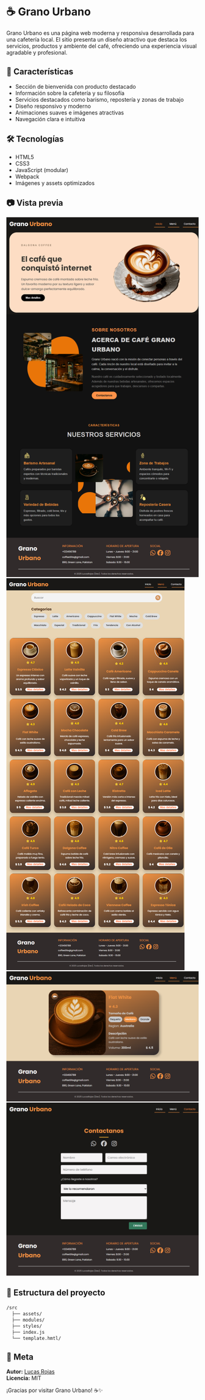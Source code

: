 # ☕ Grano Urbano

Grano Urbano es una página web moderna y responsiva desarrollada para una cafetería local. El sitio presenta un diseño atractivo que destaca los servicios, productos y ambiente del café, ofreciendo una experiencia visual agradable y profesional.

## 🚀 Características

- Sección de bienvenida con producto destacado
- Información sobre la cafetería y su filosofía
- Servicios destacados como barismo, repostería y zonas de trabajo
- Diseño responsivo y moderno
- Animaciones suaves e imágenes atractivas
- Navegación clara e intuitiva

## 🛠️ Tecnologías

- HTML5
- CSS3
- JavaScript (modular)
- Webpack
- Imágenes y assets optimizados

## 📷 Vista previa

![Grano Urbano Inicio](./src/assets/screenshot/screenshot-home.png)
![Grano Urbano Menu](./src/assets/screenshot/screenshot-menu.png)
![Grano Urbano Menu Producto](./src/assets/screenshot/screenshot-product.png)
![Grano Urbano Contactanos](./src/assets/screenshot/screenshot-contact.png)

## 📁 Estructura del proyecto

```
/src
  ├── assets/
  ├── modules/
  ├── styles/
  ├── index.js
  └── template.hmtl/
```

## 🧾 Meta

**Autor:** [Lucas Rojas](https://github.com/Lucas-Rojas-Nahuel)  
**Licencia:** MIT

¡Gracias por visitar Grano Urbano! ☕✨
